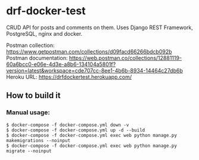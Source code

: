 # drf-docker-test

CRUD API for posts and comments on them. 
Uses Django REST Framework, PostgreSQL, nginx and docker. 

Postman collection: https://www.getpostman.com/collections/d09facd66266bdcb092b
Postman documentation: https://web.postman.co/collections/12881119-60a6bcc0-e06e-4d3e-a8b6-134104a5801f?version=latest&workspace=cde707cc-8ee1-4b6b-8934-14464c27db6b
Heroku URL: https://drfdockertest.herokuapp.com/

## How to build it

### Manual usage:

```
$ docker-compose -f docker-compose.yml down -v
$ docker-compose -f docker-compose.yml up -d --build
$ docker-compose -f docker-compose.yml exec web python manage.py makemigrations --noinput
$ docker-compose -f docker-compose.yml exec web python manage.py migrate --noinput
```
